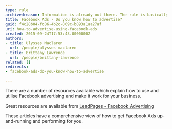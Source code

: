 ```yaml
---
type: rule
archivedreason: Information is already out there. The rule is basically an external link
title: Facebook Ads - Do you know how to advertise?
guid: f4c28b04-fc86-4b2c-809c-b893a1aa27af
uri: how-to-advertise-using-facebook-ads
created: 2015-09-24T17:53:43.0000000Z
authors:
- title: Ulysses Maclaren
  url: /people/ulysses-maclaren
- title: Brittany Lawrence
  url: /people/brittany-lawrence
related: []
redirects:
- facebook-ads-do-you-know-how-to-advertise

---
```


There are a number of resources available which explain how to use and utilise Facebook advertising and make it work for your business.

<!--endintro-->

Great resources are available from [LeadPages - Facebook Advertising](https://www.leadpages.com/blog/category/facebook-advertising/)

These articles have a comprehensive view of how to get Facebook Ads up-and-running and performing for you.
